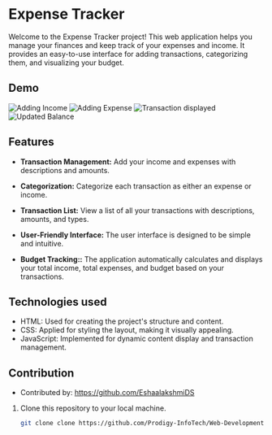 # Expense Tracker

Welcome to the Expense Tracker project! This web application helps you manage your finances and keep track of your expenses and income. It provides an easy-to-use interface for adding transactions, categorizing them, and visualizing your budget.

## Demo

<img src="https://github.com/Prodigy-InfoTech/Web-Development-Projects/blob/main/Budget%20Buddy/1.png" alt="Adding Income"/>
<img src="https://github.com/Prodigy-InfoTech/Web-Development-Projects/blob/main/Budget%20Buddy/2.png" alt="Adding Expense"/>
<img src="https://github.com/Prodigy-InfoTech/Web-Development-Projects/blob/main/Budget%20Buddy/3.png" alt="Transaction displayed"/>
<img src="https://github.com/Prodigy-InfoTech/Web-Development-Projects/blob/main/Budget%20Buddy/4.png" alt="Updated Balance"/>

## Features

- **Transaction Management:** Add your income and expenses with descriptions and amounts.

- **Categorization:** Categorize each transaction as either an expense or income.

- **Transaction List:** View a list of all your transactions with descriptions, amounts, and types.

- **User-Friendly Interface:** The user interface is designed to be simple and intuitive.

- **Budget Tracking::** The application automatically calculates and displays your total income, total expenses, and budget based on your transactions.


## Technologies used

- HTML: Used for creating the project's structure and content.
- CSS: Applied for styling the layout, making it visually appealing.
- JavaScript: Implemented for dynamic content display and transaction management.

## Contribution

- Contributed by: https://github.com/EshaalakshmiDS

1. Clone this repository to your local machine.

   ```bash
   git clone clone https://github.com/Prodigy-InfoTech/Web-Development-Projects.git


